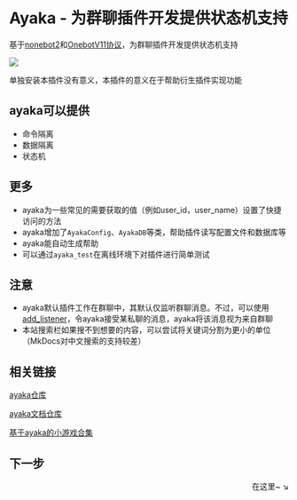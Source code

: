 # Ayaka - 为群聊插件开发提供状态机支持

基于[nonebot2](https://github.com/nonebot/nonebot2)和[OnebotV11协议](https://github.com/botuniverse/onebot-11)，为群聊插件开发提供状态机支持

<img src="https://img.shields.io/pypi/pyversions/nonebot-plugin-ayaka">

单独安装本插件没有意义，本插件的意义在于帮助衍生插件实现功能

## ayaka可以提供

- 命令隔离
- 数据隔离
- 状态机

## 更多

- ayaka为一些常见的需要获取的值（例如user_id，user_name）设置了快捷访问的方法
- ayaka增加了`AyakaConfig`、`AyakaDB`等类，帮助插件读写配置文件和数据库等
- ayaka能自动生成帮助
- 可以通过`ayaka_test`在离线环境下对插件进行简单测试

## 注意

- ayaka默认插件工作在群聊中，其默认仅监听群聊消息。不过，可以使用[add_listener](./api/ayaka/ayaka.html#AyakaApp.add_listener)，令ayaka接受某私聊的消息，ayaka将该消息视为来自群聊
- 本站搜索栏如果搜不到想要的内容，可以尝试将关键词分割为更小的单位（MkDocs对中文搜索的支持较差）

## 相关链接

[ayaka仓库](https://github.com/bridgeL/nonebot-plugin-ayaka)

[ayaka文档仓库](https://github.com/bridgeL/ayaka_doc) 

[基于ayaka的小游戏合集](https://github.com/bridgeL/nonebot-plugin-ayaka-games)

## 下一步

<div align="right">
    在这里~ ↘
</div>

